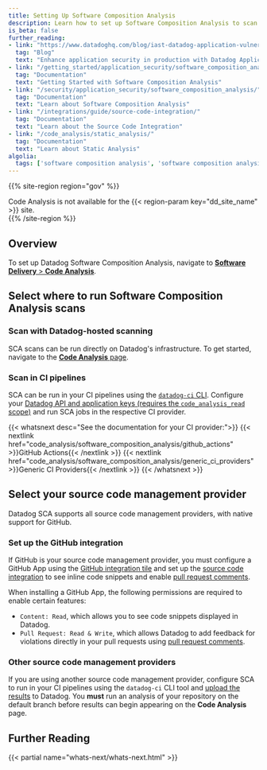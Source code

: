 ```yaml
---
title: Setting Up Software Composition Analysis
description: Learn how to set up Software Composition Analysis to scan your imported open-source libraries for known security vulnerabilities before you ship to production.
is_beta: false
further_reading:
- link: "https://www.datadoghq.com/blog/iast-datadog-application-vulnerability-management/"
  tag: "Blog"
  text: "Enhance application security in production with Datadog Application Vulnerability Management"
- link: "/getting_started/application_security/software_composition_analysis"
  tag: "Documentation"
  text: "Getting Started with Software Composition Analysis"
- link: "/security/application_security/software_composition_analysis/"
  tag: "Documentation"
  text: "Learn about Software Composition Analysis"
- link: "/integrations/guide/source-code-integration/"
  tag: "Documentation"
  text: "Learn about the Source Code Integration"
- link: "/code_analysis/static_analysis/"
  tag: "Documentation"
  text: "Learn about Static Analysis"
algolia:
  tags: ['software composition analysis', 'software composition analysis rules', 'library vulnerabilities', 'SCA']
---
```


{{% site-region region="gov" %}}
<div class="alert alert-danger">
    Code Analysis is not available for the {{< region-param key="dd_site_name" >}} site.
</div>
{{% /site-region %}}

## Overview

To set up Datadog Software Composition Analysis, navigate to [**Software Delivery** > **Code Analysis**][6].

## Select where to run Software Composition Analysis scans
### Scan with Datadog-hosted scanning
SCA scans can be run directly on Datadog's infrastructure. To get started, navigate to the [**Code Analysis** page][6].

### Scan in CI pipelines
SCA can be run in your CI pipelines using the [`datadog-ci` CLI][5]. Configure your [Datadog API and application keys (requires the `code_analysis_read` scope)][3] and run SCA jobs in the respective CI provider.

{{< whatsnext desc="See the documentation for your CI provider:">}}
    {{< nextlink href="code_analysis/software_composition_analysis/github_actions" >}}GitHub Actions{{< /nextlink >}}
    {{< nextlink href="code_analysis/software_composition_analysis/generic_ci_providers" >}}Generic CI Providers{{< /nextlink >}}
{{< /whatsnext >}}

## Select your source code management provider
Datadog SCA supports all source code management providers, with native support for GitHub.
### Set up the GitHub integration 
If GitHub is your source code management provider, you must configure a GitHub App using the [GitHub integration tile][9] and set up the [source code integration][10] to see inline code snippets and enable [pull request comments][11].

When installing a GitHub App, the following permissions are required to enable certain features:

- `Content: Read`, which allows you to see code snippets displayed in Datadog.
- `Pull Request: Read & Write`, which allows Datadog to add feedback for violations directly in your pull requests using [pull request comments][11].

### Other source code management providers
If you are using another source code management provider, configure SCA to run in your CI pipelines using the `datadog-ci` CLI tool and [upload the results][8] to Datadog.
You **must** run an analysis of your repository on the default branch before results can begin appearing on the **Code Analysis** page.

## Further Reading

{{< partial name="whats-next/whats-next.html" >}}

[1]: /getting_started/application_security/vulnerability_management
[2]: /code_analysis/
[3]: /account_management/api-app-keys/
[4]: /getting_started/site/
[5]: https://github.com/DataDog/datadog-ci
[6]: https://app.datadoghq.com/ci/code-analysis
[7]: /integrations/github/#link-a-repository-in-your-organization-or-personal-account
[8]: /code_analysis/software_composition_analysis/generic_ci_providers/
[9]: /integrations/github
[10]: /integrations/guide/source-code-integration
[11]: /code_analysis/github_pull_requests/
